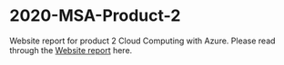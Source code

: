 # 2020-MSA-Product-2
Website report for product 2 Cloud Computing with Azure.
Please read through the [Website report](https://1drv.ms/w/s!AuAcPLd1vPSUb9EV7Filh2eCK0Q?e=yoBJKX) here.
